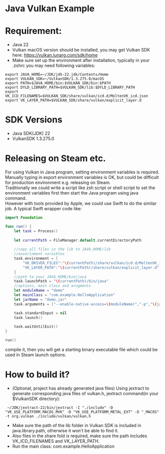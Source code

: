 # Java Vulkan Example  

# Requirement:  

* Java 22
* Vulkan macOS version should be installed, you may get Vulkan SDK here: https://vulkan.lunarg.com/sdk/home
* Make sure set up the environment after installation, typically in your .zshrc you may need following variables:
```text
export JAVA_HOME=~/JDK/jdk-22.jdk/Contents/Home
export VULKAN_SDK=~/VulkanSDK/1.3.275.0/macOS
export PATH=$JAVA_HOME/bin:$VULKAN_SDK/bin:$PATH
export DYLD_LIBRARY_PATH=$VULKAN_SDK/lib:$DYLD_LIBRARY_PATH
export VK_ICD_FILENAMES=$VULKAN_SDK/share/vulkan/icd.d/MoltenVK_icd.json
export VK_LAYER_PATH=$VULKAN_SDK/share/vulkan/explicit_layer.d
```

# SDK Versions 

* Java SDK(JDK) 22
* VulkanSDK 1.3.275.0

# Releasing on Steam etc.

For using Vulkan in Java program, setting environment variables is required.  
Manually typing in export environment variables is OK, but could be difficult for production environment e.g. releasing on Steam.  
Traditionally we could write a script like zsh script or shell script to set the environment variables first then start the Java program using java command.  
However with tools provided by Apple, we could use Swift to do the similar job.
A typical Swift wrapper code like:
```swift
import Foundation

func run() {
    let task = Process()
    
    let currentPath = FileManager.default.currentDirectoryPath
    
    //copy all files in the lib to JAVA_HOME/lib
    //envorinment varaibles
    task.environment = [
        "VK_DRIVER_FILES":"\(currentPath)/share/vulkan/icd.d/MoltenVK_icd.json",
        "VK_LAYER_PATH":"\(currentPath)/share/vulkan/explicit_layer.d"
    ]
    //path to your JAVA_HOME/bin/java
    task.launchPath = "\(currentPath)/bin/java"
    //options, main class and arugments
    let moduleName = "demo"
    let mainClass = "com.example.HelloApplication"
    let jarName = "demo.jar"
    task.arguments = ["--enable-native-access=\(moduleName)","-p","\(jarName)","-m","\(moduleName)/\(mainClass)"]

    task.standardInput = nil
    task.launch()
    
    task.waitUntilExit()
}

run()
```
compile it, then you will get a starting binary executable file which could be used in Steam launch options.

# How to build it?

* (Optional, project has already generated java files) Using jextract to generate corresponding java files of vulkan.h, jextract command(in your $VulkanSDK directory): 
```text
 ~/JDK/jextract-22/bin/jextract -I "./include" -D "VK_USE_PLATFORM_MACOS_MVK" -D "VK_USE_PLATFORM_METAL_EXT" -D "_MACOS" -t org.vulkan ./include/vulkan/vulkan.h
```
* Make sure the path of the lib folder in Vulkan SDK is included in java.library.path, otherwise it won't be able to find it.
* Also files in the share fold is required, make sure the path includes VK_ICD_FILENAMES and VK_LAYER_PATH.
* Run the main class: com.example.HelloApplication